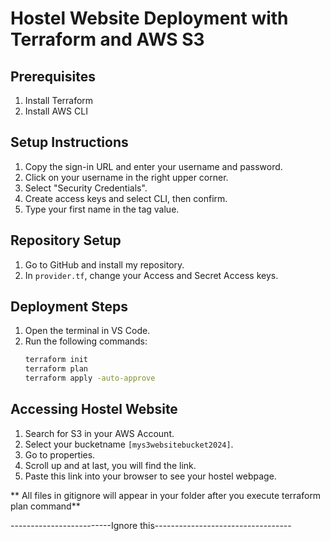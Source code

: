 # Hostel Website Deployment with Terraform and AWS S3

## Prerequisites
1. Install Terraform
2. Install AWS CLI

## Setup Instructions
1. Copy the sign-in URL and enter your username and password.
2. Click on your username in the right upper corner.
3. Select "Security Credentials".
4. Create access keys and select CLI, then confirm.
5. Type your first name in the tag value.

## Repository Setup
1. Go to GitHub and install my repository.
2. In `provider.tf`, change your Access and Secret Access keys.

## Deployment Steps
1. Open the terminal in VS Code.
2. Run the following commands:
    ```bash
    terraform init
    terraform plan
    terraform apply -auto-approve
    ```

## Accessing Hostel Website
1. Search for S3 in your AWS Account.
2. Select your bucketname `[mys3websitebucket2024]`.
3. Go to properties.
4. Scroll up and at last, you will find the link.
5. Paste this link into your browser to see your hostel webpage.


** All files in gitignore will appear in your folder after you execute terraform plan command**

-------------------------Ignore this----------------------------------
<!-- Login to AWS Root user


Search for IAM
Select Users from left panel
create user
provide user access to AWS Management console
I want to create an IAM User
Set your password
attach policies directly
give AdministratorAccess
create user -->